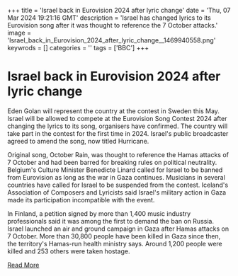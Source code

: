 +++
title = 'Israel back in Eurovision 2024 after lyric change'
date = 'Thu, 07 Mar 2024 19:21:16 GMT'
description = 'Israel has changed lyrics to its Eurovision song after it was thought to reference the 7 October attacks.'
image = 'Israel_back_in_Eurovision_2024_after_lyric_change__1469940558.png'
keywrods =  []
categories = ''
tags = ['BBC']
+++

# Israel back in Eurovision 2024 after lyric change

Eden Golan will represent the country at the contest in Sweden this May.
Israel will be allowed to compete at the Eurovision Song Contest 2024 after changing the lyrics to its song, organisers have confirmed.
The country will take part in the contest for the first time in 2024.
Israel's public broadcaster agreed to amend the song, now titled Hurricane.

Original song, October Rain, was thought to reference the Hamas attacks of 7 October and had been barred for breaking rules on political neutrality.
Belgium's Culture Minister Benedicte Linard called for Israel to be banned from Eurovision as long as the war in Gaza continues.
Musicians in several countries have called for Israel to be suspended from the contest.
Iceland's Association of Composers and Lyricists said Israel's military action in Gaza made its participation incompatible with the event.

In Finland, a petition signed by more than 1,400 music industry professionals said it was among the first to demand the ban on Russia.
Israel launched an air and ground campaign in Gaza after Hamas attacks on 7 October.
More than 30,800 people have been killed in Gaza since then, the territory<bb>'s Hamas-run health ministry says.
Around 1,200 people were killed and 253 others were taken hostage.


[Read More](https://www.bbc.co.uk/news/entertainment-arts-68505050)
